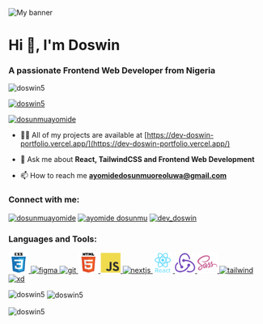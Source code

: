 ![My banner](https://pbs.twimg.com/profile_banners/741269795929231360/1685498800/600x200)

<h1 align="left">Hi 👋, I'm Doswin</h1>
<h3 align="left">A passionate Frontend Web Developer from Nigeria</h3>

<p align="left"> <img src="https://komarev.com/ghpvc/?username=doswin5&label=Profile%20views&color=0e75b6&style=flat" alt="doswin5" /> </p>

<p align="left"> <a href="https://github.com/ryo-ma/github-profile-trophy"><img src="https://github-profile-trophy.vercel.app/?username=doswin5" alt="doswin5" /></a> </p>

<p align="left"> <a href="https://twitter.com/dosunmuayomide" target="blank"><img src="https://img.shields.io/twitter/follow/dosunmuayomide?logo=twitter&style=for-the-badge" alt="dosunmuayomide" /></a> </p>

- 👨‍💻 All of my projects are available at [https://dev-doswin-portfolio.vercel.app/](https://dev-doswin-portfolio.vercel.app/)

- 💬 Ask me about **React, TailwindCSS and Frontend Web Development**

- 📫 How to reach me **ayomidedosunmuoreoluwa@gmail.com**

<h3 align="left">Connect with me:</h3>
<p align="left">
<a href="https://twitter.com/dosunmuayomide" target="blank"><img align="center" src="https://raw.githubusercontent.com/rahuldkjain/github-profile-readme-generator/master/src/images/icons/Social/twitter.svg" alt="dosunmuayomide" height="30" width="40" /></a>
<a href="https://linkedin.com/in/ayomide dosunmu" target="blank"><img align="center" src="https://raw.githubusercontent.com/rahuldkjain/github-profile-readme-generator/master/src/images/icons/Social/linked-in-alt.svg" alt="ayomide dosunmu" height="30" width="40" /></a>
<a href="https://instagram.com/dev_doswin" target="blank"><img align="center" src="https://raw.githubusercontent.com/rahuldkjain/github-profile-readme-generator/master/src/images/icons/Social/instagram.svg" alt="dev_doswin" height="30" width="40" /></a>
</p>

<h3 align="left">Languages and Tools:</h3>
<p align="left"> <a href="https://www.w3schools.com/css/" target="_blank" rel="noreferrer"> <img src="https://raw.githubusercontent.com/devicons/devicon/master/icons/css3/css3-original-wordmark.svg" alt="css3" width="40" height="40"/> </a> <a href="https://www.figma.com/" target="_blank" rel="noreferrer"> <img src="https://www.vectorlogo.zone/logos/figma/figma-icon.svg" alt="figma" width="40" height="40"/> </a> <a href="https://git-scm.com/" target="_blank" rel="noreferrer"> <img src="https://www.vectorlogo.zone/logos/git-scm/git-scm-icon.svg" alt="git" width="40" height="40"/> </a> <a href="https://www.w3.org/html/" target="_blank" rel="noreferrer"> <img src="https://raw.githubusercontent.com/devicons/devicon/master/icons/html5/html5-original-wordmark.svg" alt="html5" width="40" height="40"/> </a> <a href="https://developer.mozilla.org/en-US/docs/Web/JavaScript" target="_blank" rel="noreferrer"> <img src="https://raw.githubusercontent.com/devicons/devicon/master/icons/javascript/javascript-original.svg" alt="javascript" width="40" height="40"/> </a> <a href="https://nextjs.org/" target="_blank" rel="noreferrer"> <img src="https://cdn.worldvectorlogo.com/logos/nextjs-2.svg" alt="nextjs" width="40" height="40"/> </a> <a href="https://reactjs.org/" target="_blank" rel="noreferrer"> <img src="https://raw.githubusercontent.com/devicons/devicon/master/icons/react/react-original-wordmark.svg" alt="react" width="40" height="40"/> </a> <a href="https://redux.js.org" target="_blank" rel="noreferrer"> <img src="https://raw.githubusercontent.com/devicons/devicon/master/icons/redux/redux-original.svg" alt="redux" width="40" height="40"/> </a> <a href="https://sass-lang.com" target="_blank" rel="noreferrer"> <img src="https://raw.githubusercontent.com/devicons/devicon/master/icons/sass/sass-original.svg" alt="sass" width="40" height="40"/> </a> <a href="https://tailwindcss.com/" target="_blank" rel="noreferrer"> <img src="https://www.vectorlogo.zone/logos/tailwindcss/tailwindcss-icon.svg" alt="tailwind" width="40" height="40"/> </a> <a href="https://www.adobe.com/products/xd.html" target="_blank" rel="noreferrer"> <img src="https://cdn.worldvectorlogo.com/logos/adobe-xd.svg" alt="xd" width="40" height="40"/> </a> </p>

<p><img align="left" src="https://github-readme-stats.vercel.app/api/top-langs?username=doswin5&show_icons=true&locale=en&layout=compact" alt="doswin5" /></p>

<p>&nbsp;<img align="center" src="https://github-readme-stats.vercel.app/api?username=doswin5&show_icons=true&locale=en" alt="doswin5" /></p>

<p><img align="center" src="https://github-readme-streak-stats.herokuapp.com/?user=doswin5&" alt="doswin5" /></p>
